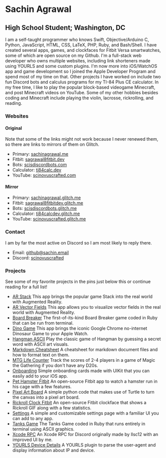 # Sachin Agrawal

## High School Student; Washington, DC

I am a self-taught programmer who knows Swift, Objective/Arduino C, Python, JavaScript, HTML, CSS, LaTeX, PHP, Ruby, and Bash/Shell. 
I have created several apps, games, and clockfaces for Fitbit Versa smartwatches, some of which are open source on my Github.
I'm a full-stack web developer who owns multiple websites, including link shorteners made using YOURLS and some custom plugins.
I'm now more into iOS/WatchOS app and game development so I joined the Apple Developer Program and spend most of my time on that.
Other projects I have worked on include two fun Discord bots and calculus programs for my TI-84 Plus CE calculator.
In my free time, I like to play the popular block-based videogame Minecraft, and post Minecraft videos on YouTube.
Some of my other hobbies besides coding and Minecraft include playing the violin, lacrosse, rickrolling, and reading. 

### Websites

#### Original 
Note that some of the links might not work because I never renewed them, so there are links to mirrors of them on Glitch. 

* Primary: [sachinagrawal.me](https://sachinagrawal.me)
* Fitbit: [sagrawal8fitbit.dev](https://sagrawal8fitbit.dev)
* Bots: [scisdiscordbots.com](https://scisdiscordbots.com)
* Calculator: [ti84calc.dev](https://ti84calc.dev)
* YouTube: [scinovuscrafted.com](https://scinovuscrafted.com)

#### Mirror 
* Primary: [sachinagrawal.glitch.me](https://sachinagrawal.glitch.me/)
* Fitbit: [sagrawal8fitbitdev.glitch.me](https://sagrawal8fitbitdev.glitch.me)
* Bots: [scisdiscordbots.glitch.me](https://scisdiscordbots.glitch.me)
* Calculator: [ti84calcdev.glitch.me](https://ti84calcdev.glitch.me)
* YouTube: [scinovuscrafted.glitch.me](https://scinovuscrafted.glitch.me)

### Contact
I am by far the most active on Discord so I am most likely to reply there.

* Email: [github@sachin.email](mailto:github@sachin.email)
* Discord: [scinovuscrafted](https://discord.com/users/575795042933932071)

### Projects
See some of my favorite projects in the pins just below this or continue reading for a full list!

* [AR Stack](https://github.com/SachinSAgrawal/AR-Stack) This app brings the popular game Stack into the real world with Augmented Reality.
* [AR Vector Fields](https://github.com/SachinSAgrawal/AR-Vector-Fields) This app allows you to visualize vector fields in the real world with Augmented Reality.
* [Board Breaker](https://github.com/SachinSAgrawal/Board-Breaker) The first-of-its-kind Board Breaker game coded in Ruby that can be run from terminal.
* [Dino Game](https://github.com/SachinSAgrawal/Dino-Game) This app brings the iconic Google Chrome no-internet Dinosaur Game to your Apple Watch.
* [Hangman ASCII](https://github.com/SachinSAgrawal/Hangman-ASCII) Play the classic game of Hangman by guessing a secret word with ASCII art visuals.
* [Markdown Cheatsheet](https://github.com/SachinSAgrawal/Markdown-Cheatsheet) A cheatsheet for markdown document files and how to format text on them.
* [MTG Life Counter](https://github.com/SachinSAgrawal/MTG-Life-Counter) Track the scores of 2-4 players in a game of Magic the Gathering if you don't have any D20s.
* [Onboarding](https://github.com/SachinSAgrawal/Onboarding) Simple onboarding cards made with UIKit that you can easily add to your iOS app.
* [Pet Hamster Fitbit](https://github.com/SachinSAgrawal/Pet-Hamster-Fitbit) An open-source Fitbit app to watch a hamster run in his cage with a few features.
* [Pixel Art Board](https://github.com/SachinSAgrawal/Pixel-Art-Board) A simple python code that makes use of Turtle to turn the canvas into a pixel art board.
* [Rickroll Clock Fitbit](https://github.com/SachinSAgrawal/Rickroll-Clock-Fitbit) An open-source Fitbit clockface that shows a Rickroll GIF along with a few statistics.
* [Settings](https://github.com/SachinSAgrawal/Settings) A simple and customizable settings page with a familiar UI you can add to any app.
* [Tanks Game](https://github.com/SachinSAgrawal/Tanks-Game) The Tanks Game coded in Ruby that runs entirely in terminal using ASCII graphics.
* [Xcode RPC](https://github.com/SachinSAgrawal/Xcode-RPC) An Xcode RPC for Discord originally made by llsc12 with an improved UI by me.
* [YOURLS Device Details](https://github.com/SachinSAgrawal/YOURLS-Device-Details) A YOURLS plugin to parse the user-agent and display information about IP and device.

<!--
### Hi there 👋

**SachinSAgrawal/SachinSAgrawal** is a ✨ _special_ ✨ repository because its `README.md` (this file) appears on your GitHub profile.

Here are some ideas to get you started:

- 🔭 I’m currently working on ...
- 🌱 I’m currently learning ...
- 👯 I’m looking to collaborate on ...
- 🤔 I’m looking for help with ...
- 💬 Ask me about ...
- 📫 How to reach me: ...
- 😄 Pronouns: ...
- ⚡ Fun fact: ...
-->
